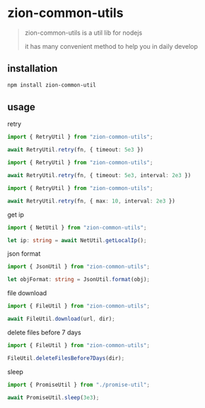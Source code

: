 # zion-common-utils

> zion-common-utils is a util lib for nodejs
> 
> it has many convenient method to help you in daily develop

## installation

```bash
npm install zion-common-util
```

## usage

retry

```typescript
import { RetryUtil } from "zion-common-utils";

await RetryUtil.retry(fn, { timeout: 5e3 })
```

```typescript
import { RetryUtil } from "zion-common-utils";

await RetryUtil.retry(fn, { timeout: 5e3, interval: 2e3 })
```

```typescript
import { RetryUtil } from "zion-common-utils";

await RetryUtil.retry(fn, { max: 10, interval: 2e3 })
```

get ip

```typescript
import { NetUtil } from "zion-common-utils";

let ip: string = await NetUtil.getLocalIp();
```

json format

```typescript
import { JsonUtil } from "zion-common-utils";

let objFormat: string = JsonUtil.format(obj);
```

file download

```typescript
import { FileUtil } from "zion-common-utils";

await FileUtil.download(url, dir);
```

delete files before 7 days
```typescript
import { FileUtil } from "zion-common-utils";

FileUtil.deleteFilesBefore7Days(dir);
```

sleep

```typescript
import { PromiseUtil } from "./promise-util";

await PromiseUtil.sleep(3e3);
```
